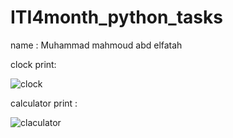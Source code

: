 # ITI4month_python_tasks
name : Muhammad mahmoud abd elfatah

clock print:

![clock](https://user-images.githubusercontent.com/75576938/202773591-03468da6-c458-4e7e-a42c-cead15d82951.gif)



calculator print :

![claculator](https://user-images.githubusercontent.com/75576938/202779521-a7dc7115-3e9e-481e-89d0-e22289427827.gif)
